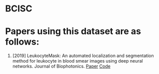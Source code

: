 # BCISC

# Papers using this dataset are as follows:
1. [2019] LeukocyteMask: An automated localization and segmentation method for leukocyte in blood smear images using deep neural networks. Journal of Biophotonics. [Paper](https://doi.org/10.1002/jbio.201800488) [Code](https://github.com/fpklipic/LeukocyteMask)








